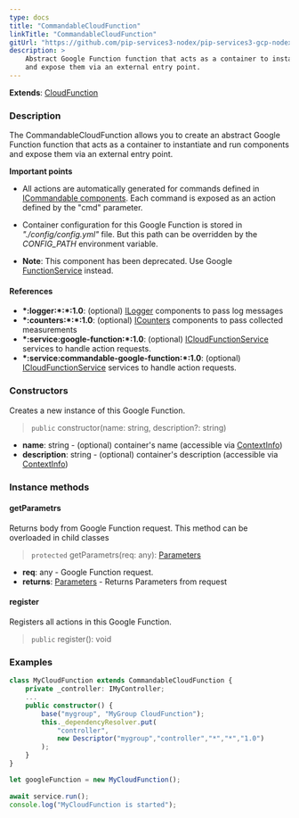 ```yaml
---
type: docs
title: "CommandableCloudFunction"
linkTitle: "CommandableCloudFunction"
gitUrl: "https://github.com/pip-services3-nodex/pip-services3-gcp-nodex"
description: >
    Abstract Google Function function that acts as a container to instantiate and run components
    and expose them via an external entry point.
---
```


**Extends**: [CloudFunction](../cloud_function)

### Description
The CommandableCloudFunction allows you to create an abstract Google Function function that acts as a container to instantiate and run components and expose them via an external entry point.

**Important points**

- All actions are automatically generated for commands defined in [ICommandable components](../../../commons/commands/icommandable). Each command is exposed as an action defined by the "cmd" parameter.
  
- Container configuration for this Google Function is stored in *"./config/config.yml"* file. But this path can be overridden by the *CONFIG_PATH* environment variable.
 
- **Note**: This component has been deprecated. Use Google [FunctionService](../../services/cloud_function_service) instead.


#### References

- **\*:logger:\*:\*:1.0**: (optional) [ILogger](../../../components/log/ilogger) components to pass log messages
- **\*:counters:\*:\*:1.0**: (optional) [ICounters](../../../components/count/icounters) components to pass collected measurements
- **\*:service:google-function:\*:1.0**: (optional) [ICloudFunctionService](../../services/icloud_function_service) services to handle action requests.
- **\*:service:commandable-google-function:\*:1.0**: (optional) [ICloudFunctionService](../../services/icloud_function_service) services to handle action requests.

### Constructors
Creates a new instance of this Google Function.

> `public` constructor(name: string, description?: string)

- **name**: string - (optional) container's name (accessible via [ContextInfo](../../../components/info/context_info))
- **description**: string - (optional) container's description (accessible via [ContextInfo](../../../components/info/context_info))


### Instance methods

#### getParametrs
Returns body from Google Function request.
This method can be overloaded in child classes

> `protected` getParametrs(req: any): [Parameters](../../../commons/run/parameters)

- **req**: any - Google Function request.
- **returns**: [Parameters](../../../commons/run/parameters) - Returns Parameters from request

#### register
Registers all actions in this Google Function.

> `public` register(): void


### Examples

```typescript
class MyCloudFunction extends CommandableCloudFunction {
    private _controller: IMyController;
    ...
    public constructor() {
        base("mygroup", "MyGroup CloudFunction");
        this._dependencyResolver.put(
            "controller",
            new Descriptor("mygroup","controller","*","*","1.0")
        );
    }
}

let googleFunction = new MyCloudFunction();
  
await service.run();
console.log("MyCloudFunction is started");
```
